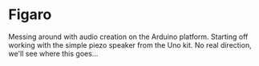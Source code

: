 # Figaro

Messing around with audio creation on the Arduino platform.
Starting off working with the simple piezo speaker from the Uno kit.
No real direction, we'll see where this goes...
